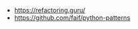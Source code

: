 * https://refactoring.guru/
* https://github.com/faif/python-patterns
<!--stackedit_data:
eyJoaXN0b3J5IjpbLTQzMzIyNTg5Nl19
-->